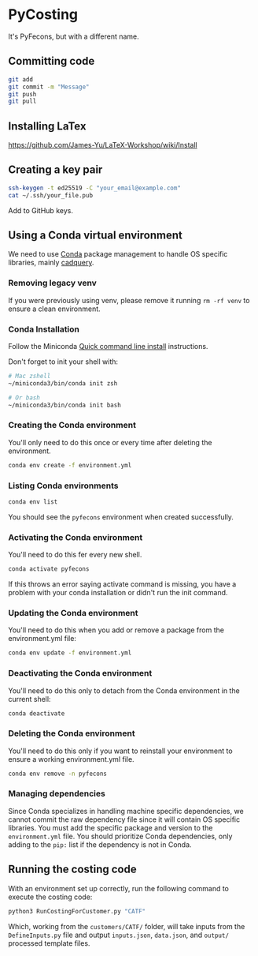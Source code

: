 # PyCosting
It's PyFecons, but with a different name. 

## Committing code
```bash
git add
git commit -m "Message"
git push
git pull
```

## Installing LaTex
https://github.com/James-Yu/LaTeX-Workshop/wiki/Install

## Creating a key pair
```bash
ssh-keygen -t ed25519 -C "your_email@example.com"
cat ~/.ssh/your_file.pub
```
Add to GitHub keys.


## Using a Conda virtual environment

We need to use [Conda](https://docs.conda.io/en/latest/) package management to handle OS specific libraries,
mainly [cadquery](https://github.com/CadQuery/cadquery).

### Removing legacy venv

If you were previously using venv, please remove it running `rm -rf venv` to ensure a clean environment.

### Conda Installation

Follow the Miniconda [Quick command line install](https://docs.anaconda.com/free/miniconda/#quick-command-line-install)
instructions.

Don't forget to init your shell with:

```bash
# Mac zshell
~/miniconda3/bin/conda init zsh

# Or bash
~/miniconda3/bin/conda init bash
```

### Creating the Conda environment 

You'll only need to do this once or every time after deleting the environment.

```bash
conda env create -f environment.yml
```

### Listing Conda environments

```bash
conda env list
```

You should see the `pyfecons` environment when created successfully.

### Activating the Conda environment

You'll need to do this fer every new shell.

```bash
conda activate pyfecons
```

If this throws an error saying activate command is missing, you have a problem with your conda installation or didn't
run the init command.


### Updating the Conda environment

You'll need to do this when you add or remove a package from the environment.yml file:

```bash
conda env update -f environment.yml
```


### Deactivating the Conda environment

You'll need to do this only to detach from the Conda environment in the current shell:

```bash
conda deactivate
```

### Deleting the Conda environment

You'll need to do this only if you want to reinstall your environment to ensure a working environment.yml file.

```bash
conda env remove -n pyfecons
```

### Managing dependencies

Since Conda specializes in handling machine specific dependencies, we cannot commit the raw dependency file since it
will contain OS specific libraries. You must add the specific package and version to the `environment.yml` file. 
You should prioritize Conda dependencies, only adding to the `pip:` list if the dependency is not in Conda.

## Running the costing code

With an environment set up correctly, run the following command to execute the costing code:

```bash
python3 RunCostingForCustomer.py "CATF"
```

Which, working from the `customers/CATF/` folder, will take inputs from the `DefineInputs.py` file and
output `inputs.json`, `data.json`, and `output/` processed template files.